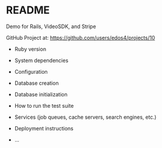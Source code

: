 # README

Demo for Rails, VideoSDK, and Stripe 

GitHub Project at: https://github.com/users/edos4/projects/10

* Ruby version

* System dependencies

* Configuration

* Database creation

* Database initialization

* How to run the test suite

* Services (job queues, cache servers, search engines, etc.)

* Deployment instructions

* ...

